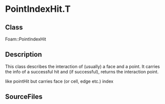 # PointIndexHit.T 
## Class
Foam::PointIndexHit

## Description
This class describes the interaction of (usually) a face and a point.
It carries the info of a successful hit and (if successful),
returns the interaction point.

like pointHit but carries face (or cell, edge etc.) index

## SourceFiles

